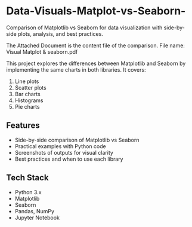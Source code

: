 # Data-Visuals-Matplot-vs-Seaborn-
Comparison of Matplotlib vs Seaborn for data visualization with side-by-side plots, analysis, and best practices.

The Attached Document is the content file of the comparison.
File name: Visual Matplot & seaborn.pdf

This project explores the differences between Matplotlib and Seaborn by implementing the same charts in both libraries. It covers:
1. Line plots
2. Scatter plots
3. Bar charts
4. Histograms
5. Pie charts

## Features
- Side-by-side comparison of Matplotlib vs Seaborn
- Practical examples with Python code
- Screenshots of outputs for visual clarity
- Best practices and when to use each library

## Tech Stack
- Python 3.x
- Matplotlib
- Seaborn
- Pandas, NumPy
- Jupyter Notebook
